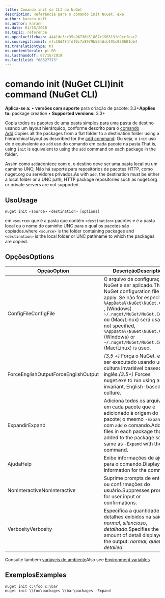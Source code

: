```yaml
---
title: Comando init da CLI do NuGet
description: Referência para o comando init NuGet. exe
author: karann-msft
ms.author: karann
ms.date: 01/18/2018
ms.topic: reference
ms.openlocfilehash: 4441dc3cc35a96736b51867c196313fc9ccfdac2
ms.sourcegitcommit: efc18d484fdf0c7a8979b564dcb191c030601bb4
ms.translationtype: MT
ms.contentlocale: pt-BR
ms.lasthandoff: 07/18/2019
ms.locfileid: "68327773"
---
```

# <a name="init-command-nuget-cli"></a><span data-ttu-id="89ec7-103">comando init (NuGet CLI)</span><span class="sxs-lookup"><span data-stu-id="89ec7-103">init command (NuGet CLI)</span></span>

<span data-ttu-id="89ec7-104">**Aplica-se a:** &bullet; **versões com suporte** para criação de pacote: 3.3+</span><span class="sxs-lookup"><span data-stu-id="89ec7-104">**Applies to:** package creation &bullet; **Supported versions:** 3.3+</span></span>

<span data-ttu-id="89ec7-105">Copia todos os pacotes de uma pasta simples para uma pasta de destino usando um layout hierárquico, conforme descrito para o [comando Add](cli-ref-add.md).</span><span class="sxs-lookup"><span data-stu-id="89ec7-105">Copies all the packages from a flat folder to a destination folder using a hierarchical layout as described for the [add command](cli-ref-add.md).</span></span> <span data-ttu-id="89ec7-106">Ou seja, o `init` uso do é equivalente ao `add` uso do comando em cada pacote na pasta.</span><span class="sxs-lookup"><span data-stu-id="89ec7-106">That is, using `init` is equivalent to using the `add` command on each package in the folder.</span></span>

<span data-ttu-id="89ec7-107">Assim como `add`acontece com o, o destino deve ser uma pasta local ou um caminho UNC; Não há suporte para repositórios de pacotes HTTP, como nuget.org ou servidores privados.</span><span class="sxs-lookup"><span data-stu-id="89ec7-107">As with `add`, the destination must be either a local folder or a UNC path; HTTP package repositories such as nuget.org or private servers are not supported.</span></span>

## <a name="usage"></a><span data-ttu-id="89ec7-108">Uso</span><span class="sxs-lookup"><span data-stu-id="89ec7-108">Usage</span></span>

```cli
nuget init <source> <destination> [options]
```

<span data-ttu-id="89ec7-109">em `<source>` que é a pasta que contém `<destination>` pacotes e é a pasta local ou o nome do caminho UNC para o qual os pacotes são copiados.</span><span class="sxs-lookup"><span data-stu-id="89ec7-109">where `<source>` is the folder containing packages and `<destination>` is the local folder or UNC pathname to which the packages are copied.</span></span>

## <a name="options"></a><span data-ttu-id="89ec7-110">Opções</span><span class="sxs-lookup"><span data-stu-id="89ec7-110">Options</span></span>

| <span data-ttu-id="89ec7-111">Opção</span><span class="sxs-lookup"><span data-stu-id="89ec7-111">Option</span></span> | <span data-ttu-id="89ec7-112">Descrição</span><span class="sxs-lookup"><span data-stu-id="89ec7-112">Description</span></span> |
| --- | --- |
| <span data-ttu-id="89ec7-113">ConfigFile</span><span class="sxs-lookup"><span data-stu-id="89ec7-113">ConfigFile</span></span> | <span data-ttu-id="89ec7-114">O arquivo de configuração do NuGet a ser aplicado.</span><span class="sxs-lookup"><span data-stu-id="89ec7-114">The NuGet configuration file to apply.</span></span> <span data-ttu-id="89ec7-115">Se não for especificado `%AppData%\NuGet\NuGet.Config` , (Windows) `~/.nuget/NuGet/NuGet.Config` ou (Mac/Linux) será usado.</span><span class="sxs-lookup"><span data-stu-id="89ec7-115">If not specified, `%AppData%\NuGet\NuGet.Config` (Windows) or `~/.nuget/NuGet/NuGet.Config` (Mac/Linux) is used.</span></span>|
| <span data-ttu-id="89ec7-116">ForceEnglishOutput</span><span class="sxs-lookup"><span data-stu-id="89ec7-116">ForceEnglishOutput</span></span> | <span data-ttu-id="89ec7-117">*(3,5 +)* Força o NuGet. exe a ser executado usando uma cultura invariável baseada em inglês.</span><span class="sxs-lookup"><span data-stu-id="89ec7-117">*(3.5+)* Forces nuget.exe to run using an invariant, English-based culture.</span></span> |
| <span data-ttu-id="89ec7-118">Expandir</span><span class="sxs-lookup"><span data-stu-id="89ec7-118">Expand</span></span> | <span data-ttu-id="89ec7-119">Adiciona todos os arquivos em cada pacote que é adicionado à origem do pacote; o mesmo `-Expand` que com `add` o comando.</span><span class="sxs-lookup"><span data-stu-id="89ec7-119">Adds all files in each package that's added to the package source; same as `-Expand` with the `add` command.</span></span> |
| <span data-ttu-id="89ec7-120">Ajuda</span><span class="sxs-lookup"><span data-stu-id="89ec7-120">Help</span></span> | <span data-ttu-id="89ec7-121">Exibe informações de ajuda para o comando.</span><span class="sxs-lookup"><span data-stu-id="89ec7-121">Displays help information for the command.</span></span> |
| <span data-ttu-id="89ec7-122">NonInteractive</span><span class="sxs-lookup"><span data-stu-id="89ec7-122">NonInteractive</span></span> | <span data-ttu-id="89ec7-123">Suprime prompts de entrada ou confirmações do usuário.</span><span class="sxs-lookup"><span data-stu-id="89ec7-123">Suppresses prompts for user input or confirmations.</span></span> |
| <span data-ttu-id="89ec7-124">Verbosity</span><span class="sxs-lookup"><span data-stu-id="89ec7-124">Verbosity</span></span> | <span data-ttu-id="89ec7-125">Especifica a quantidade de detalhes exibidos na saída: *normal*, *silencioso*, *detalhado*.</span><span class="sxs-lookup"><span data-stu-id="89ec7-125">Specifies the amount of detail displayed in the output: *normal*, *quiet*, *detailed*.</span></span> |

<span data-ttu-id="89ec7-126">Consulte também [variáveis de ambiente](cli-ref-environment-variables.md)</span><span class="sxs-lookup"><span data-stu-id="89ec7-126">Also see [Environment variables](cli-ref-environment-variables.md)</span></span>

## <a name="examples"></a><span data-ttu-id="89ec7-127">Exemplos</span><span class="sxs-lookup"><span data-stu-id="89ec7-127">Examples</span></span>

```cli
nuget init c:\foo c:\bar
nuget init \\foo\packages \\bar\packages -Expand
```
